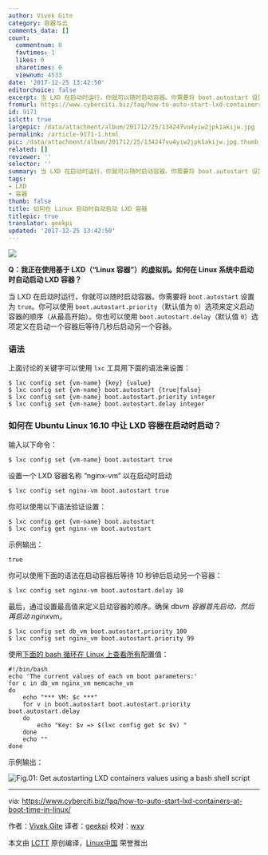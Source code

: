 ```yaml
---
author: Vivek Gite
category: 容器与云
comments_data: []
count:
  commentnum: 0
  favtimes: 1
  likes: 0
  sharetimes: 0
  viewnum: 4533
date: '2017-12-25 13:42:50'
editorchoice: false
excerpt: 当 LXD 在启动时运行，你就可以随时启动容器。你需要将 boot.autostart 设置为 true。
fromurl: https://www.cyberciti.biz/faq/how-to-auto-start-lxd-containers-at-boot-time-in-linux/
id: 9171
islctt: true
largepic: /data/attachment/album/201712/25/134247vu4yiw2jpk1akijw.jpg
permalink: /article-9171-1.html
pic: /data/attachment/album/201712/25/134247vu4yiw2jpk1akijw.jpg.thumb.jpg
related: []
reviewer: ''
selector: ''
summary: 当 LXD 在启动时运行，你就可以随时启动容器。你需要将 boot.autostart 设置为 true。
tags:
- LXD
- 容器
thumb: false
title: 如何在 Linux 启动时自动启动 LXD 容器
titlepic: true
translator: geekpi
updated: '2017-12-25 13:42:50'
---
```


![](/data/attachment/album/201712/25/134247vu4yiw2jpk1akijw.jpg)


**Q：我正在使用基于 LXD（“Linux 容器”）的虚拟机。如何在 Linux 系统中启动时自动启动 LXD 容器？**


当 LXD 在启动时运行，你就可以随时启动容器。你需要将 `boot.autostart` 设置为 `true`。你可以使用 `boot.autostart.priority`（默认值为 `0`）选项来定义启动容器的顺序（从最高开始）。你也可以使用 `boot.autostart.delay`（默认值 `0`）选项定义在启动一个容器后等待几秒后启动另一个容器。


### 语法


上面讨论的关键字可以使用 `lxc` 工具用下面的语法来设置：



```
$ lxc config set {vm-name} {key} {value}
$ lxc config set {vm-name} boot.autostart {true|false}
$ lxc config set {vm-name} boot.autostart.priority integer
$ lxc config set {vm-name} boot.autostart.delay integer

```

### 如何在 Ubuntu Linux 16.10 中让 LXD 容器在启动时启动？


输入以下命令：



```
$ lxc config set {vm-name} boot.autostart true

```

设置一个 LXD 容器名称 “nginx-vm” 以在启动时启动



```
$ lxc config set nginx-vm boot.autostart true

```

你可以使用以下语法验证设置：



```
$ lxc config get {vm-name} boot.autostart
$ lxc config get nginx-vm boot.autostart

```

示例输出：



```
true

```

你可以使用下面的语法在启动容器后等待 10 秒钟后启动另一个容器：



```
$ lxc config set nginx-vm boot.autostart.delay 10

```

最后，通过设置最高值来定义启动容器的顺序。确保 db*vm 容器首先启动，然后再启动 nginx*vm。



```
$ lxc config set db_vm boot.autostart.priority 100
$ lxc config set nginx_vm boot.autostart.priority 99

```

使用[下面的 bash 循环在 Linux 上查看所有](https://www.cyberciti.biz/faq/bash-for-loop/)配置值：



```
#!/bin/bash
echo 'The current values of each vm boot parameters:'
for c in db_vm nginx_vm memcache_vm
do
    echo "*** VM: $c ***"
    for v in boot.autostart boot.autostart.priority boot.autostart.delay
    do
        echo "Key: $v => $(lxc config get $c $v) "
    done
    echo ""
done

```

示例输出：


![Fig.01: Get autostarting LXD containers values using a bash shell script](/data/attachment/album/201712/25/134251v6wmzhrrsj3cc82z.jpg)




---


via: <https://www.cyberciti.biz/faq/how-to-auto-start-lxd-containers-at-boot-time-in-linux/>


作者：[Vivek Gite](https://www.cyberciti.biz) 译者：[geekpi](https://github.com/geekpi) 校对：[wxy](https://github.com/wxy)


本文由 [LCTT](https://github.com/LCTT/TranslateProject) 原创编译，[Linux中国](https://linux.cn/) 荣誉推出
